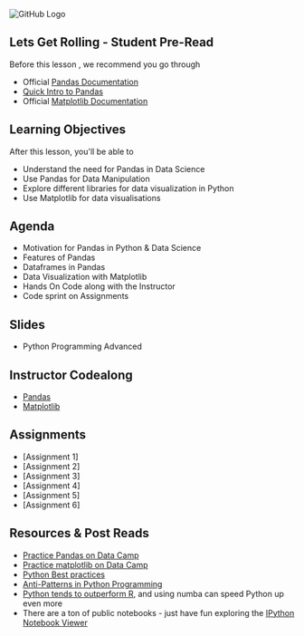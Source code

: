 ![GitHub Logo](https://s3.ap-south-1.amazonaws.com/greyatom-social/logo.png)

## Lets Get Rolling - Student Pre-Read

Before this lesson , we recommend you go through
* Official [Pandas Documentation](http://pandas.pydata.org/)
* [Quick Intro to Pandas](http://pandas.pydata.org/pandas-docs/stable/10min.html)
* Official [Matplotlib Documentation](https://matplotlib.org/)

## Learning Objectives 

After this lesson, you'll be able to 

* Understand the need for Pandas in Data Science
* Use Pandas for Data Manipulation
* Explore different libraries for data visualization in Python
* Use Matplotlib for data visualisations


## Agenda

* Motivation for Pandas in Python & Data Science
* Features of Pandas
* Dataframes in Pandas
* Data Visualization with Matplotlib
* Hands On Code along with the Instructor
* Code sprint on Assignments

## Slides

* Python Programming Advanced

## Instructor Codealong
* [Pandas](https://github.com/commit-live-students/fsdse-python-programming-advanced/blob/master/Python-Pandas.ipynb)
* [Matplotlib](https://github.com/commit-live-students/fsdse-python-programming-advanced/blob/master/Python-Matplotlib.ipynb)


## Assignments 
* [Assignment 1] 
* [Assignment 2] 
* [Assignment 3] 
* [Assignment 4] 
* [Assignment 5] 
* [Assignment 6] 


## Resources & Post Reads

* [Practice Pandas on Data Camp](https://www.datacamp.com/community/tutorials/pandas-tutorial-dataframe-python)
* [Practice matplotlib on Data Camp](https://www.datacamp.com/community/tutorials/matplotlib-tutorial-python)
* [Python Best practices](https://www.python.org/dev/peps/pep-0008/#comments)
* [Anti-Patterns in Python Programming](http://lignos.org/py_antipatterns)
* [Python tends to outperform R](http://numba.pydata.org), and using numba can speed Python up even more
* There are a ton of public notebooks - just have fun exploring the [IPython Notebook Viewer](http://nbviewer.ipython.org)
